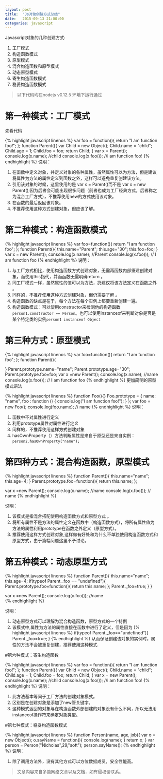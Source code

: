 ```yaml
---
layout: post
title:  "Js对象创建方式总结"
date:   2015-09-13 21:00:00
categories: javascript
---
```


Javascript对象的几种创建方式:   

1. 工厂模式
2. 构造函数模式
3. 原型模式
4. 混合构造函数和原型模式
5. 动态原型模式
6. 寄生构造函数模式
7. 稳妥构造函数模式   

> 以下代码均在nodejs v0.12.5 环境下运行通过 

# 第一种模式：工厂模式   
先看代码   

{% highlight javascript linenos %}
var foo = function(){
  return "I am function foo!";
};
function Parent(){
  var Child = new Object();
  Child.name = "child";
  Child.age = 1;
  Child.foo = foo;
  return Child;
}
var x = Parent();
console.log(x.name); //child
console.log(x.foo()); //I am function foo!
{% endhighlight %} 
说明：  

1. 在函数中定义对象，并定义对象的各种属性，虽然属性可以为方法，但是建议将属性为方法的属性定义到函数之外，这样可以避免重复创建该方法。
2. 引用该对象的时候，这里使用的是 var x = Parent()而不是 var x = new Parent();因为后者会可能出现很多问题（前者也成为工厂经典方式，后者称之为混合工厂方式），不推荐使用new的方式使用该对象。
3. 在函数的最后返回该对象。
4. 不推荐使用这种方式创建对象，但应该了解。   



# 第二种模式：构造函数模式   

{% highlight javascript linenos %}
var foo=function(){ 
  return "I am function foo"; 
}; 
function Parent(){ 
  this.name="Parent"; 
  this.age="30"; 
  this.foo=foo; 
}
var x = new Parent(); 
console.log(x.name); //Parent
console.log(x.foo()); // I am function foo
{% endhighlight %} 
说明：

1. 与工厂方式相比，使用构造函数方式创建对象，无需再函数内部重建创建对象，而使用this指代，并而函数无需明确return 。
2. 同工厂模式一样，虽然属性的值可以为方法，扔建议将该方法定义在函数之外 。
3. 同样的，不推荐使用这种方式创建对象，但仍需要了解 。
4. 构造函数的缺点是在于，每个方法在每个实例上都要重新创建一遍。
5. 构造函数模式：可以使用constructor来检测他的构造函数` person1.constructor == Person `。也可以使用instanceof来判断对象是否是某个特定类的实例` person1 instanceof Object ` 



# 第三种方式：原型模式

{% highlight javascript linenos %}
var foo=function(){ 
  return "I am function foo"; 
}; 
function Parent(){ 

}
Parent.prototype.name="name"; 
Parent.prototype.age="30"; 
Parent.prototype.foo=foo; 
var x =new Parent(); 
console.log(x.name); //name
console.log(x.foo()); // I am function foo
{% endhighlight %} 
更加简明的原型模式语法

{% highlight javascript linenos %}
function Foo(){} 
Foo.prototype = {
  name: "name",
  foo : function () {
    console.log("I am function foo!");
  }
};
var foo = new Foo();
console.log(foo.name); // name
{% endhighlight %} 
说明：

1. 函数中不对属性进行定义 
2. 利用prototype属性对属性进行定义 
3. 同样的，不推荐使用这样方式创建对象 
4. hasOwnProperty（）方法判断属性是来自于原型还是来自实例：` person2.hasOwnProperty("name"); `


# 第四种方式：混合构造函数，原型模式

{% highlight javascript linenos %}
function Parent(){ 
  this.name="name"; 
  this.age=4; 
}
Parent.prototype.foo=function(){ 
  return this.name; 
};

var x =new Parent(); 
console.log(x.name); //name
console.log(x.foo()); // name
{% endhighlight %} 

说明：

1. 该模式是指混合搭配使用构造函数方式和原型方式 。
2. 将所有属性不是方法的属性定义在函数中（构造函数方式），将所有属性值为方法的属性利用prototype在函数之外定义（原型方式）。
3. 推荐使用这样方式创建对象,这样做有好处和为什么不单独使用构造函数方式和原型方式，由于篇幅问题这里不予讨论。

# 第五种模式：动态原型方式 

{% highlight javascript linenos %}
function Parent(){ 
  this.name="name"; 
  this.age=4; 
  if(typeof Parent._foo == "undefined"){ 
    Parent.prototype.foo=function(){ 
    return this.name; 
  };
  Parent._foo=true; 
  } 
}

var x =new Parent(); 
console.log(x.foo()); //name  
{% endhighlight %} 

说明：

1. 动态原型方式可以理解为混合构造函数，原型方式的一个特例 
2. 该模式中,属性为方法的属性直接在函数中进行了定义，但是因为 
{% highlight javascript linenos %}
if(typeof Parent._foo=="undefined"){ 
  Parent._foo=true;
} 
{% endhighlight %} 
从而保证创建该对象的实例时，属性的方法不会被重复创建，推荐使用这种模式.

#第六种模式：寄生构造函数

{% highlight javascript linenos %}
var foo = function(){
  return "I am function foo!";
};
function Parent(){
  var Child = new Object();
  Child.name = "child";
  Child.age = 1;
  Child.foo = foo;
  return Child;
}
var x = new Parent();
console.log(x.name); //child
console.log(x.foo()); //I am function foo!
{% endhighlight %} 
说明：
1. 此方法基本等同于工厂方法的创建对象模式。
2. 区别是在创建对象是添加了new管关键字。
3. 这种模式返回的对象与在构造函数外部创建的对象没有什么不同，所以无法用instanceof操作符来确定对象类型。

#第七种模式：稳妥构造函数模式

{% highlight javascript linenos %} 
function Person(name, age, job){
  var o = new Object();
  o.sayName = function(){
      console.log(name);
  }
  return o;
}
var person = Person("Nicholas",29,"soft");
person.sayName();
{% endhighlight %}
说明： 

1. 除了调用方法外，没有其他方式可以方位数据成员，安全性能高。  

> 文章内容来自多篇网络文章以及文档，如有侵权请联系。